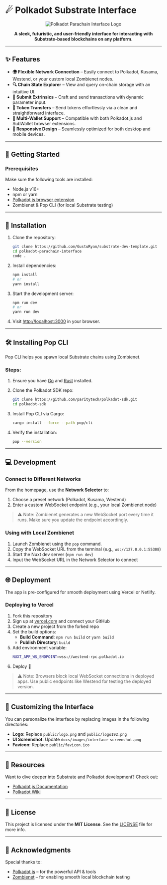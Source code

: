 # ☄ Polkadot Substrate Interface

<div align="center">

![Polkadot Parachain Interface Logo](https://github.com/user-attachments/assets/88a8d34f-604c-45b5-9c92-cf14464a7a87)

**A sleek, futuristic, and user-friendly interface for interacting with Substrate-based blockchains on any platform.**

</div>

---

## ✨ Features

- **🌍 Flexible Network Connection** – Easily connect to Polkadot, Kusama, Westend, or your custom local Zombienet nodes.
- **🔍 Chain State Explorer** – View and query on-chain storage with an intuitive UI.
- **📝 Submit Extrinsics** – Craft and send transactions with dynamic parameter input.
- **💸 Token Transfers** – Send tokens effortlessly via a clean and straightforward interface.
- **🔐 Multi-Wallet Support** – Compatible with both Polkadot.js and SubWallet browser extensions.
- **📱 Responsive Design** – Seamlessly optimized for both desktop and mobile devices.

---

## 🚀 Getting Started

### Prerequisites

Make sure the following tools are installed:

- Node.js v16+
- npm or yarn
- [Polkadot.js browser extension](https://polkadot.js.org/extension/)
- Zombienet & Pop CLI (for local Substrate testing)

---

## 🔧 Installation

1. Clone the repository:
   ```bash
   git clone https://github.com/GustuRyan/substrate-dev-template.git
   cd polkadot-parachain-interface
   code .
   ```

2. Install dependencies:
   ```bash
   npm install
   # or
   yarn install
   ```

3. Start the development server:
   ```bash
   npm run dev
   # or
   yarn run dev
   ```

4. Visit [http://localhost:3000](http://localhost:3000) in your browser.

---

## 🛠️ Installing Pop CLI

Pop CLI helps you spawn local Substrate chains using Zombienet.

### Steps:

1. Ensure you have [Go](https://go.dev/doc/install) and [Rust](https://www.rust-lang.org/tools/install) installed.
2. Clone the Polkadot SDK repo:
   ```bash
   git clone https://github.com/paritytech/polkadot-sdk.git
   cd polkadot-sdk
   ```

3. Install Pop CLI via Cargo:
   ```bash
   cargo install --force --path pop/cli
   ```

4. Verify the installation:
   ```bash
   pop --version
   ```

---

## 💻 Development

### Connect to Different Networks

From the homepage, use the **Network Selector** to:

1. Choose a preset network (Polkadot, Kusama, Westend)
2. Enter a custom WebSocket endpoint (e.g., your local Zombienet node)

> ⚠️ Note: Zombienet generates a new WebSocket port every time it runs. Make sure you update the endpoint accordingly.

### Using with Local Zombienet

1. Launch Zombienet using the `pop` command.
2. Copy the WebSocket URL from the terminal (e.g., `ws://127.0.0.1:55308`)
3. Start the Nuxt dev server (`npm run dev`)
4. Input the WebSocket URL in the Network Selector to connect

---

## 🌐 Deployment

The app is pre-configured for smooth deployment using Vercel or Netlify.

### Deploying to Vercel

1. Fork this repository
2. Sign up at [vercel.com](https://vercel.com) and connect your GitHub
3. Create a new project from the forked repo
4. Set the build options:
   - **Build Command**: `npm run build` or `yarn build`
   - **Publish Directory**: `build`
5. Add environment variable:
   ```bash
   NUXT_APP_WS_ENDPOINT=wss://westend-rpc.polkadot.io
   ```
6. Deploy 🚀

> ⚠️ Note: Browsers block local WebSocket connections in deployed apps. Use public endpoints like Westend for testing the deployed version.

---

## 🎨 Customizing the Interface

You can personalize the interface by replacing images in the following directories:

- **Logo**: Replace `public/logo.png` and `public/logo192.png`
- **UI Screenshot**: Update `docs/images/interface-screenshot.png`
- **Favicon**: Replace `public/favicon.ico`

---

## 📖 Resources

Want to dive deeper into Substrate and Polkadot development? Check out:

- [Polkadot.js Documentation](https://polkadot.js.org/docs/)
- [Polkadot Wiki](https://wiki.polkadot.network/)

---

## 📝 License

This project is licensed under the **MIT License**. See the [LICENSE](LICENSE) file for more info.

---

## 🙌 Acknowledgments

Special thanks to:

- [Polkadot.js](https://polkadot.js.org/) – for the powerful API & tools
- [Zombienet](https://docs.polkadot.com/tutorials/polkadot-sdk/testing/spawn-basic-chain/) – for enabling smooth local blockchain testing

